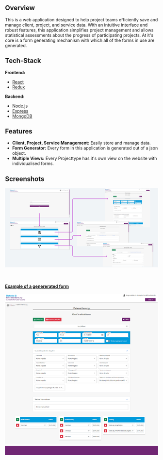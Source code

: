 ## Overview

This is a web application designed to help project teams efficiently save and manage client, project, and service data. With an intuitive interface and robust features, this application simplifies project management and allows statistical assessments about the progress of participating projects. At it's core is a form generating mechanism with which all of the forms in use are generated.

## Tech-Stack

**Frontend:**
- [React](https://reactjs.org/)
- [Redux](https://redux.js.org/)

**Backend:**
- [Node.js](https://nodejs.org/)
- [Express](https://expressjs.com/)
- [MongoDB](https://www.mongodb.com/)

## Features

- **Client, Project, Service Management:** Easily store and manage data.
- **Form Generator:** Every form in this application is generated out of a json object.
- **Multiple Views:** Every Projecttype has it's own view on the website with individualised forms.

## Screenshots
![application path](images/application.png)
<br><br>
<br><br>
<u>**Example of a genererated form**</u>
<br><br>
![example form](images/form.png)
